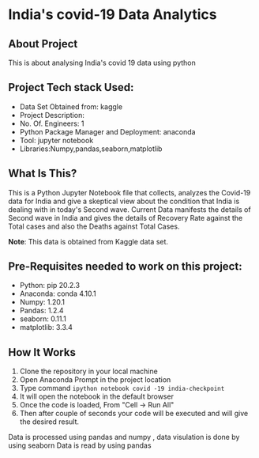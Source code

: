 India's covid-19 Data Analytics
==============================

**About Project**
------------
This is about analysing India's covid 19 data using python

**Project Tech stack Used:**
------------
* Data Set Obtained from: kaggle
* Project Description:
* No. Of. Engineers: 1
* Python Package Manager and Deployment: anaconda
* Tool: jupyter notebook
* Libraries:Numpy,pandas,seaborn,matplotlib

What Is This?
-------------

This is a Python Jupyter Notebook file that collects, analyzes the Covid-19 data for India and give a skeptical view about the condition that India is dealing with in today's Second wave. Current Data manifests the details of Second wave in India and gives the details of Recovery Rate against the Total cases and also the Deaths against Total Cases.

**Note**: This data is obtained from Kaggle data set.

**Pre-Requisites needed to work on this project:**
------------
* Python: pip 20.2.3
* Anaconda: conda 4.10.1
* Numpy: 1.20.1
* Pandas: 1.2.4
* seaborn: 0.11.1
* matplotlib: 3.3.4

How It Works
---------------

1. Clone the repository in your local machine
2. Open Anaconda Prompt in the project location
3. Type command `ipython notebook covid -19 india-checkpoint`
4. It will open the notebook in the default browser
5. Once the code is loaded, From "Cell -> Run All"
6. Then after couple of seconds your code will be executed and will give the desired result.


Data is processed using pandas and numpy , data visulation is done by using seaborn
Data is read by using pandas
